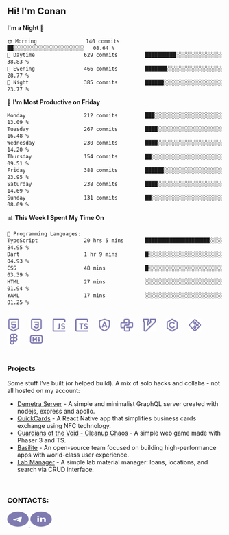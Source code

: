 ## Hi! I'm Conan

<!--START_SECTION:waka-->
**I'm a Night 🦉** 

```text
🌞 Morning                140 commits         ██░░░░░░░░░░░░░░░░░░░░░░░   08.64 % 
🌆 Daytime                629 commits         ██████████░░░░░░░░░░░░░░░   38.83 % 
🌃 Evening                466 commits         ███████░░░░░░░░░░░░░░░░░░   28.77 % 
🌙 Night                  385 commits         ██████░░░░░░░░░░░░░░░░░░░   23.77 % 
```
📅 **I'm Most Productive on Friday** 

```text
Monday                   212 commits         ███░░░░░░░░░░░░░░░░░░░░░░   13.09 % 
Tuesday                  267 commits         ████░░░░░░░░░░░░░░░░░░░░░   16.48 % 
Wednesday                230 commits         ████░░░░░░░░░░░░░░░░░░░░░   14.20 % 
Thursday                 154 commits         ██░░░░░░░░░░░░░░░░░░░░░░░   09.51 % 
Friday                   388 commits         ██████░░░░░░░░░░░░░░░░░░░   23.95 % 
Saturday                 238 commits         ████░░░░░░░░░░░░░░░░░░░░░   14.69 % 
Sunday                   131 commits         ██░░░░░░░░░░░░░░░░░░░░░░░   08.09 % 
```


📊 **This Week I Spent My Time On** 

```text
💬 Programming Languages: 
TypeScript               20 hrs 5 mins       █████████████████████░░░░   84.95 % 
Dart                     1 hr 9 mins         █░░░░░░░░░░░░░░░░░░░░░░░░   04.93 % 
CSS                      48 mins             █░░░░░░░░░░░░░░░░░░░░░░░░   03.39 % 
HTML                     27 mins             ░░░░░░░░░░░░░░░░░░░░░░░░░   01.94 % 
YAML                     17 mins             ░░░░░░░░░░░░░░░░░░░░░░░░░   01.25 % 
```


<!--END_SECTION:waka-->

<br>

<div align="left">
  <img src="icons/skills/html.svg" width="30" alt="html5"/>
  <img width="15"/>
  <img src="icons/skills/css.svg" width="30" alt="css"/>
  <img width="15"/>
  <img src="icons/skills/javascript.svg" width="30" alt="javascript"/>
  <img width="15"/>
  <img src="icons/skills/typescript.svg" width="30" alt="typescript"/>
  <img width="15"/>
  <img src="icons/skills/angular.svg" width="30" alt="angular"/>
  <img width="15"/>
  <img src="icons/skills/python.svg" width="30" alt="python"/>
  <img width="15"/>
  <img src="icons/skills/vim.svg" width="30" alt="vim"/>
  <img width="15"/>
  <img src="icons/skills/c.svg" width="30" alt="c"/>
  <img width="15"/>
  <img src="icons/skills/git.svg" width="30" alt="git"/>
  <img width="15"/>
  <img src="icons/skills/figma.svg" width="30" alt="figma"/>
  <img width="15"/>
  <img src="icons/skills/markdown.svg" width="30" alt="markdown"/>
</div>

<br>

### Projects
Some stuff I’ve built (or helped build). A mix of solo hacks and collabs - not all hosted on my account:
- [Demetra Server](https://github.com/demetra-project/server) -  A simple and minimalist GraphQL server created with nodejs, express and apollo.  
- [QuickCards](https://github.com/Pako3549/QuickCards) - A React Native app that simplifies business cards exchange using NFC technology.  
- [Guardians of the Void - Cleanup Chaos](https://github.com/guardians-of-the-void/cleanup-chaos) - A simple web game made with Phaser 3 and TS.  
- [Basilite](https://github.com/basilite) - An open-source team focused on building high-performance apps with world-class user experience.  
- [Lab Manager](https://github.com/blvckspider/it-lab-manager) - A simple lab material manager: loans, locations, and search via CRUD interface.

<br>

### CONTACTS:
<div align="left">
  <a href="https://t.me/gkkconan">
    <img src="icons/contacts/telegram.svg" width="50" height="35" alt="telegram"/>
  </a>
  <a href="https://www.linkedin.com/in/gkkconan">
    <img src="icons/contacts/linkedin.svg" width="50" height="35" alt="linkedin"/>
  </a>
</div>